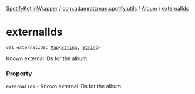 [SpotifyKotlinWrapper](../../index.md) / [com.adamratzman.spotify.utils](../index.md) / [Album](index.md) / [externalIds](./external-ids.md)

# externalIds

`val externalIds: `[`Map`](https://kotlinlang.org/api/latest/jvm/stdlib/kotlin.collections/-map/index.html)`<`[`String`](https://kotlinlang.org/api/latest/jvm/stdlib/kotlin/-string/index.html)`, `[`String`](https://kotlinlang.org/api/latest/jvm/stdlib/kotlin/-string/index.html)`>`

Known external IDs for the album.

### Property

`externalIds` - Known external IDs for the album.